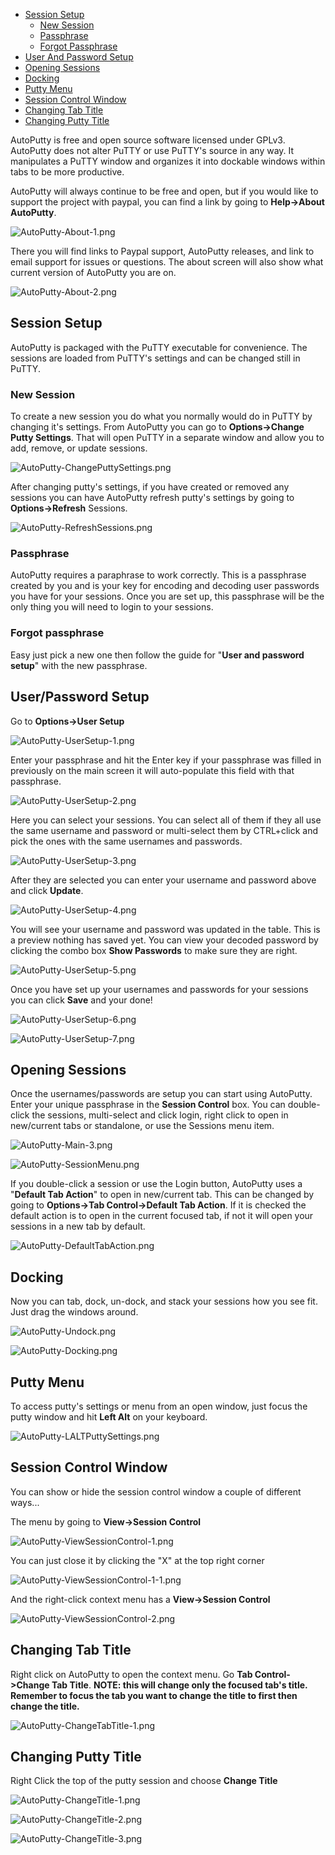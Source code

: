 - [Session Setup](#session-setup)
    - [New Session](#new-session)
    - [Passphrase](#passphrase)
    - [Forgot Passphrase](#forgot-passphrase)
- [User And Password Setup](#user/password-setup)
- [Opening Sessions](#opening-sessions)
- [Docking](#docking)
- [Putty Menu](#putty-menu)
- [Session Control Window](#session-control-window)
- [Changing Tab Title](#changing-tab-title)
- [Changing Putty Title](#changing-putty-title)

AutoPutty is free and open source software licensed under GPLv3.  AutoPutty does not alter PuTTY or use PuTTY's source in any way.  It manipulates a PuTTY window and organizes it into dockable windows within tabs to be more productive.

AutoPutty will always continue to be free and open, but if you would like to support the project with paypal, you can find a link by going to **Help->About AutoPutty**. 

![AutoPutty-About-1.png](https://github.com/jwhitmore/AutoPutty/blob/gh-pages/images/AutoPuttyGuide/AutoPutty-About-1.png?raw=true "AutoPutty-About-1.png")

There you will find links to Paypal support, AutoPutty releases, and link to email support for issues or questions.  The about screen will also show what current version of AutoPutty you are on.

![AutoPutty-About-2.png](https://github.com/jwhitmore/AutoPutty/blob/gh-pages/images/AutoPuttyGuide/AutoPutty-About-2.png?raw=true "AutoPutty-About-2.png")

Session Setup
---------

AutoPutty is packaged with the PuTTY executable for convenience.  The sessions are loaded from PuTTY's settings and can be changed still in PuTTY.

### New Session

To create a new session you do what you normally would do in PuTTY by changing it's settings.  From AutoPutty you can go to **Options->Change Putty Settings**.  That will open PuTTY in a separate window and allow you to add, remove, or update sessions.

![AutoPutty-ChangePuttySettings.png](https://github.com/jwhitmore/AutoPutty/blob/gh-pages/images/AutoPuttyGuide/AutoPutty-ChangePuttySettings.png?raw=true "AutoPutty-ChangePuttySettings.png")

After changing putty's settings, if you have created or removed any sessions you can have AutoPutty refresh putty's settings by going to **Options->Refresh** Sessions.

![AutoPutty-RefreshSessions.png](https://github.com/jwhitmore/AutoPutty/blob/gh-pages/images/AutoPuttyGuide/AutoPutty-RefreshSessions.png?raw=true "AutoPutty-RefreshSessions.png")
### Passphrase

AutoPutty requires a paraphrase to work correctly.  This is a passphrase created by you and is your key for encoding and decoding user passwords you have for your sessions.  Once you are set up, this passphrase will be the only thing you will need to login to your sessions.

### Forgot passphrase

Easy just pick a new one then follow the guide for "**User and password setup**" with the new passphrase.

User/Password Setup
---------

Go to **Options->User Setup**

![AutoPutty-UserSetup-1.png](https://github.com/jwhitmore/AutoPutty/blob/gh-pages/images/AutoPuttyGuide/AutoPutty-UserSetup-1.png?raw=true "AutoPutty-UserSetup-1.png")

Enter your passphrase and hit the Enter key if your passphrase was filled in previously on the main screen it will auto-populate this field with that passphrase.

![AutoPutty-UserSetup-2.png](https://github.com/jwhitmore/AutoPutty/blob/gh-pages/images/AutoPuttyGuide/AutoPutty-UserSetup-2.png?raw=true "AutoPutty-UserSetup-2.png")

Here you can select your sessions. You can select all of them if they all use the same username and password or multi-select them by CTRL+click and pick the ones with the same usernames and passwords.

![AutoPutty-UserSetup-3.png](https://github.com/jwhitmore/AutoPutty/blob/gh-pages/images/AutoPuttyGuide/AutoPutty-UserSetup-3.png?raw=true "AutoPutty-UserSetup-3.png")

After they are selected you can enter your username and password above and click **Update**.

![AutoPutty-UserSetup-4.png](https://github.com/jwhitmore/AutoPutty/blob/gh-pages/images/AutoPuttyGuide/AutoPutty-UserSetup-4.png?raw=true "AutoPutty-UserSetup-4.png")

You will see your username and password was updated in the table.  This is a preview nothing has saved yet.  You can view your decoded password by clicking the combo box **Show Passwords** to make sure they are right.

![AutoPutty-UserSetup-5.png](https://github.com/jwhitmore/AutoPutty/blob/gh-pages/images/AutoPuttyGuide/AutoPutty-UserSetup-5.png?raw=true "AutoPutty-UserSetup-5.png")

Once you have set up your usernames and passwords for your sessions you can click **Save** and your done!

![AutoPutty-UserSetup-6.png](https://github.com/jwhitmore/AutoPutty/blob/gh-pages/images/AutoPuttyGuide/AutoPutty-UserSetup-6.png?raw=true "AutoPutty-UserSetup-6.png")

![AutoPutty-UserSetup-7.png](https://github.com/jwhitmore/AutoPutty/blob/gh-pages/images/AutoPuttyGuide/AutoPutty-UserSetup-7.png?raw=true "AutoPutty-UserSetup-7.png")


Opening Sessions
---------

Once the usernames/passwords are setup you can start using AutoPutty.  Enter your unique passphrase in the **Session Control** box.  You can double-click the sessions, multi-select and click login, right click to open in new/current tabs or standalone, or use the Sessions menu item.  

![AutoPutty-Main-3.png](https://github.com/jwhitmore/AutoPutty/blob/gh-pages/images/AutoPuttyGuide/AutoPutty-Main-3.png?raw=true "AutoPutty-Main-3.png")

![AutoPutty-SessionMenu.png](https://github.com/jwhitmore/AutoPutty/blob/gh-pages/images/AutoPuttyGuide/AutoPutty-SessionMenu.png?raw=true "AutoPutty-SessionMenu.png")

If you double-click a session or use the Login button, AutoPutty uses a "**Default Tab Action**" to open in new/current tab.  This can be changed by going to **Options->Tab Control->Default Tab Action**.  If it is checked the default action is to open in the current focused tab, if not it will open your sessions in a new tab by default.

![AutoPutty-DefaultTabAction.png](https://github.com/jwhitmore/AutoPutty/blob/gh-pages/images/AutoPuttyGuide/AutoPutty-DefaultTabAction.png?raw=true "AutoPutty-DefaultTabAction.png")

Docking
---------

Now you can tab, dock, un-dock, and stack your sessions how you see fit.  Just drag the windows around.

![AutoPutty-Undock.png](https://github.com/jwhitmore/AutoPutty/blob/gh-pages/images/AutoPuttyGuide/AutoPutty-Undock.png?raw=true "AutoPutty-Undock.png")

![AutoPutty-Docking.png](https://github.com/jwhitmore/AutoPutty/blob/gh-pages/images/AutoPuttyGuide/AutoPutty-Docking.png?raw=true "AutoPutty-Docking.png")

Putty Menu
---------

To access putty's settings or menu from an open window, just focus the putty window and hit **Left Alt** on your keyboard.

![AutoPutty-LALTPuttySettings.png](https://github.com/jwhitmore/AutoPutty/blob/gh-pages/images/AutoPuttyGuide/AutoPutty-LALTPuttySettings.png?raw=true "AutoPutty-LALTPuttySettings.png")


Session Control Window
---------

You can show or hide the session control window a couple of different ways...

The menu by going to **View->Session Control**

![AutoPutty-ViewSessionControl-1.png](https://github.com/jwhitmore/AutoPutty/blob/gh-pages/images/AutoPuttyGuide/AutoPutty-ViewSessionControl-1.png?raw=true "AutoPutty-ViewSessionControl-1.png")

You can just close it by clicking the "X" at the top right corner

![AutoPutty-ViewSessionControl-1-1.png](https://github.com/jwhitmore/AutoPutty/blob/gh-pages/images/AutoPuttyGuide/AutoPutty-ViewSessionControl-1-1.png?raw=true "AutoPutty-ViewSessionControl-1-1.png")


And the right-click context menu has a **View->Session Control**

![AutoPutty-ViewSessionControl-2.png](https://github.com/jwhitmore/AutoPutty/blob/gh-pages/images/AutoPuttyGuide/AutoPutty-ViewSessionControl-2.png?raw=true "AutoPutty-ViewSessionControl-2.png")


Changing Tab Title
---------

Right click on AutoPutty to open the context menu. Go **Tab Control->Change Tab Title**.  **NOTE: this will change only the focused tab's title.  Remember to focus the tab you want to change the title to first then change the title.**

![AutoPutty-ChangeTabTitle-1.png](https://github.com/jwhitmore/AutoPutty/blob/gh-pages/images/AutoPuttyGuide/AutoPutty-ChangeTabTitle-1.png?raw=true "AutoPutty-ChangeTabTitle-1.png")  

Changing Putty Title
---------

Right Click the top of the putty session and choose **Change Title**

![AutoPutty-ChangeTitle-1.png](https://github.com/jwhitmore/AutoPutty/blob/gh-pages/images/AutoPuttyGuide/AutoPutty-ChangeTitle-1.png?raw=true "AutoPutty-ChangeTitle-1.png")  

![AutoPutty-ChangeTitle-2.png](https://github.com/jwhitmore/AutoPutty/blob/gh-pages/images/AutoPuttyGuide/AutoPutty-ChangeTitle-2.png?raw=true "AutoPutty-ChangeTitle-2.png")  

![AutoPutty-ChangeTitle-3.png](https://github.com/jwhitmore/AutoPutty/blob/gh-pages/images/AutoPuttyGuide/AutoPutty-ChangeTitle-3.png?raw=true "AutoPutty-ChangeTitle-3.png")  
